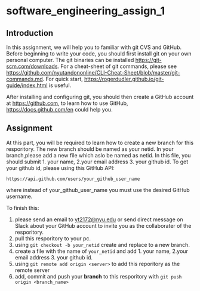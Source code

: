 # software_engineering_assign_1

## Introduction
In this assignment, we will help you to familiar with git CVS and GitHub. Before beginning to write your code, you should first install git on your own personal computer. The git binaries can be installed https://git-scm.com/downloads. For a cheat-sheet of git commands, please see https://github.com/nyutandononline/CLI-Cheat-Sheet/blob/master/git-commands.md. For quick start, https://rogerdudler.github.io/git-guide/index.html is useful.

After installing and configuring git, you should then create a GitHub account at https://github.com, to learn how to use GitHub, https://docs.github.com/en could help you.

## Assignment
At this part, you will be required to learn how to create a new branch for this resporitory. The new branch should be named as your netid. In your branch,please add a new file which aslo be named as netid. In this file, you should submit 1. your name, 2.your email address 3. your github id.
To get your github id, please using this GitHub API:
```
https://api.github.com/users/your_github_user_name
```
where instead of your_github_user_name you must use the desired GitHub username.

To finish this: 
1) please send an email to yt2172@nyu.edu or send direct message on Slack about your GitHub account to invite you as the collaborater of the resporitory.
2) pull this resporitory to your pc.
3) using `git checkout -b your_netid` create and replace to a new branch.
4) create a file with the name of `your_netid` and add 1. your name, 2.your email address 3. your github id.
5) using `git remote add origin <server>` to add this reporitory as the remote server
6) add, commit and push your **branch** to this resporitory with `git push origin <branch_name>`

